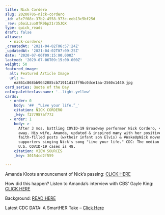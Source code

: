 ```yaml
---
title: Nick Cordero
slug: 20200706-nick-cordero
_id: a5c7f08c-37b2-4558-973c-eeb13c5bf25d
_rev: p5oiLzuoOfR9bp21r35JQX
type: quick_reads
draft: false
aliases:
  - nick-cordero/
_createdAt: '2021-04-02T06:57:24Z'
_updatedAt: '2021-04-02T07:09:25Z'
date: '2020-07-06T09:15:00.000Z'
lastmod: '2020-07-06T09:15:00.000Z'
weight: 50
featured_image:
  alt: Featured Article Image
  url: >-
    ea861c868bb9642085cb71911d13ff9bc0dce1aa-2560x1440.jpg
card_series: Quote of the Day
colorpaletteclassname: '--light-yellow'
cards:
  - order: 0
    body: '## _“Live your life.”_'
    citation: NICK CORDERO
    _key: f277987af773
  - order: 1
    body: >-
      After 3 mos. battling COVID-19 Broadway performer Nick Cordero, 41, passed
      away. His wife, Amanda, updated & inspired many with her positive,
      faith-filled posts (w/their infant son Elvis) & #WakeUpNick movement of
      supporters singing Nick's song "Live your life." CDC: The median age for
      U.S. COVID-19 cases is 48.
    citation: VIEW SOURCES
    _key: 30154cd2f559

---
```

Amanda Kloots announcement of Nick’s passing: [CLICK HERE](https://www.instagram.com/p/CCSBM89Axt_/)

How did this happen? Listen to Amanda’s interview with CBS’ Gayle King: [CLICK HERE](https://www.youtube.com/watch?v=Y_vz9aDrA3o)

Background: [READ HERE](https://www.usatoday.com/story/entertainment/movies/2020/07/05/broadway-star-nick-cordero-dies-after-coronavirus-battle/5232813002/)

Latest CDC DATA: A SmartHER Take – [Click Here](https://smarthernews.com/covid-survey-jan-may-2020/)